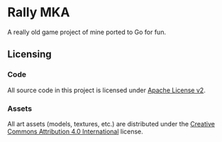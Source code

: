 # Rally MKA

A really old game project of mine ported to Go for fun.


## Licensing

### Code

All source code in this project is licensed under [Apache License v2](LICENSE).

### Assets

All art assets (models, textures, etc.) are distributed under the [Creative Commons Attribution 4.0 International](http://creativecommons.org/licenses/by/4.0/) license.
